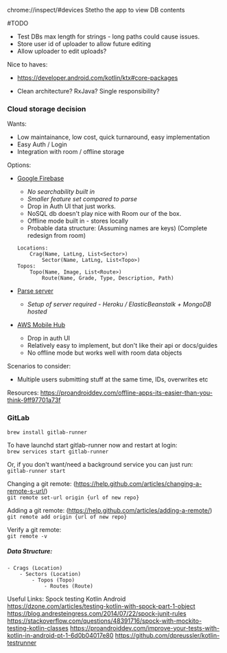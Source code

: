 chrome://inspect/#devices
Stetho the app to view DB contents

#TODO
- Test DBs max length for strings - long paths could cause issues.
- Store user id of uploader to allow future editing
- Allow uploader to edit uploads?

Nice to haves:
- https://developer.android.com/kotlin/ktx#core-packages

- Clean architecture? RxJava? Single responsibility?


### Cloud storage decision
Wants:
- Low maintainance, low cost, quick turnaround, easy implementation
- Easy Auth / Login
- Integration with room / offline storage


Options:
- [Google Firebase](https://firebase.google.com/docs/firestore/quickstart?authuser=0)
    - *No searchability built in*
    - *Smaller feature set compared to parse*
    - Drop in Auth UI that just works.
    - NoSQL db doesn't play nice with Room our of the box.
    - Offline mode built in - stores locally
    - Probable data structure: (Assuming names are keys) (Complete redesign from room)
    ```
    Locations:
        Crag(Name, LatLng, List<Sector>)
            Sector(Name, LatLng, List<Topo>)
    Topos:
        Topo(Name, Image, List<Route>)
            Route(Name, Grade, Type, Description, Path)
    ```
- [Parse server](http://docs.parseplatform.org/android/guide/)
    - *Setup of server required - Heroku / ElasticBeanstalk + MongoDB hosted*

- [AWS Mobile Hub](https://docs.aws.amazon.com/aws-mobile/latest/developerguide/getting-started.html)
    - Drop in auth UI
    - Relatively easy to implement, but don't like their api or docs/guides
    - No offline mode but works well with room data objects

Scenarios to consider:
- Multiple users submitting stuff at the same time, IDs, overwrites etc

Resources:
https://proandroiddev.com/offline-apps-its-easier-than-you-think-9ff97701a73f

### GitLab
`brew install gitlab-runner`

To have launchd start gitlab-runner now and restart at login: <br />
`brew services start gitlab-runner`

Or, if you don't want/need a background service you can just run:<br />
`gitlab-runner start`

Changing a git remote: (https://help.github.com/articles/changing-a-remote-s-url/)<br />
`git remote set-url origin {url of new repo}`

Adding a git remote: (https://help.github.com/articles/adding-a-remote/)<br />
`git remote add origin {url of new repo}`

Verify a git remote:<br />
`git remote -v`


##### Data Structure:
```
- Crags (Location)
    - Sectors (Location)
        - Topos (Topo)
            - Routes (Route)
```

Useful Links:
Spock testing Kotlin Android
https://dzone.com/articles/testing-kotlin-with-spock-part-1-object
https://blog.andresteingress.com/2014/07/22/spock-junit-rules
https://stackoverflow.com/questions/48391716/spock-with-mockito-testing-kotlin-classes
https://proandroiddev.com/improve-your-tests-with-kotlin-in-android-pt-1-6d0b04017e80
https://github.com/dpreussler/kotlin-testrunner